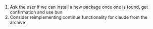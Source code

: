 1. Ask the user if we can install a new package once one is found, get confirmation and use bun
2. Consider reimplementing continue functionality for claude from the archive
